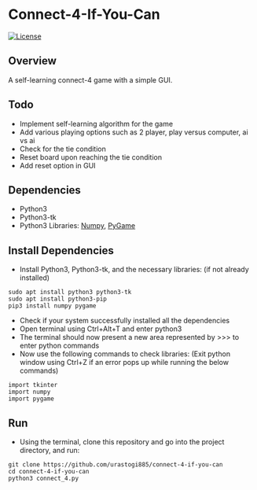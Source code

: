 # Connect-4-If-You-Can
[![License](https://img.shields.io/badge/License-MIT-blue.svg)](https://github.com/urastogi885/connect-4-if-you-can/blob/master/LICENSE)

## Overview
A self-learning connect-4 game with a simple GUI.

## Todo

- Implement self-learning algorithm for the game
- Add various playing options such as 2 player, play versus computer, ai vs ai
- Check for the tie condition
- Reset board upon reaching the tie condition
- Add reset option in GUI

## Dependencies

- Python3
- Python3-tk
- Python3 Libraries: [Numpy](https://numpy.org/), [PyGame](https://www.pygame.org/wiki/GettingStarted)

## Install Dependencies

- Install Python3, Python3-tk, and the necessary libraries: (if not already installed)
````
sudo apt install python3 python3-tk
sudo apt install python3-pip
pip3 install numpy pygame
````

- Check if your system successfully installed all the dependencies
- Open terminal using Ctrl+Alt+T and enter python3
- The terminal should now present a new area represented by >>> to enter python commands
- Now use the following commands to check libraries: (Exit python window using Ctrl+Z if an error pops up while
running the below commands)
````
import tkinter
import numpy
import pygame
````

## Run

- Using the terminal, clone this repository and go into the project directory, and run:
````
git clone https://github.com/urastogi885/connect-4-if-you-can
cd connect-4-if-you-can
python3 connect_4.py
````